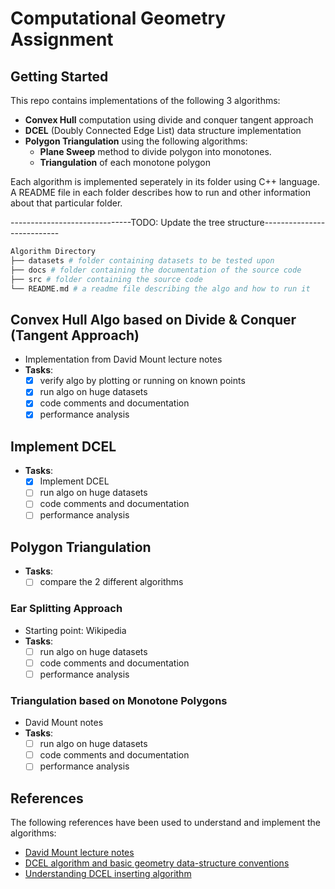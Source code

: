 # Computational Geometry Assignment

## Getting Started

This repo contains implementations of the following 3 algorithms:
- **Convex Hull** computation using divide and conquer tangent approach
- **DCEL** (Doubly Connected Edge List) data structure implementation
- **Polygon Triangulation** using the following algorithms:
  - **Plane Sweep** method to divide polygon into monotones.
  - **Triangulation** of each monotone polygon

Each algorithm is implemented seperately in its folder using C++ language. 
A README file in each folder describes how to run and other information about 
that particular folder.

------------------------------TODO: Update the tree structure---------------------------
```bash
Algorithm Directory
├── datasets # folder containing datasets to be tested upon
├── docs # folder containing the documentation of the source code
├── src # folder containing the source code
└── README.md # a readme file describing the algo and how to run it
```

## Convex Hull Algo based on Divide & Conquer (Tangent Approach)

- Implementation from David Mount lecture notes
- **Tasks**:
  - [x] verify algo by plotting or running on known points
  - [x] run algo on huge datasets
  - [x] code comments and documentation
  - [x] performance analysis

## Implement DCEL

- **Tasks**:
  - [x] Implement DCEL
  - [ ] run algo on huge datasets
  - [ ] code comments and documentation
  - [ ] performance analysis

## Polygon Triangulation

- **Tasks**:
  - [ ] compare the 2 different algorithms

### Ear Splitting Approach

- Starting point: Wikipedia
- **Tasks**:
  - [ ] run algo on huge datasets
  - [ ] code comments and documentation
  - [ ] performance analysis

### Triangulation based on Monotone Polygons

- David Mount notes
- **Tasks**:
  - [ ] run algo on huge datasets
  - [ ] code comments and documentation
  - [ ] performance analysis

## References

The following references have been used to understand and implement
the algorithms:
- [David Mount lecture notes](https://www.cs.umd.edu/class/spring2020/cmsc754/lectures.html)
- [DCEL algorithm and basic geometry data-structure conventions](https://cs.stackexchange.com/questions/2450/how-do-i-construct-a-doubly-connected-edge-list-given-a-set-of-line-segments)
- [Understanding DCEL inserting algorithm](https://stackoverflow.com/questions/56980195/adding-edges-dynamically-in-a-dcel-half-edge-based-graph)